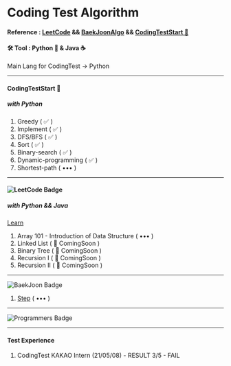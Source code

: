 # Coding Test Algorithm

#### Reference : [LeetCode](leetcode.com) && [BaekJoonAlgo](https://www.acmicpc.net/) && [CodingTestStart 📖](https://github.com/ndb796/python-for-coding-test)

#### 🛠 Tool : Python 🐍 & Java ☕️

Main Lang for CodingTest -> Python

---

#### CodingTestStart 📖

##### with Python

1. Greedy ( ✅ )
2. Implement ( ✅ )
3. DFS/BFS ( ✅ )
4. Sort ( ✅ )
5. Binary-search ( ✅ )
6. Dynamic-programming ( ✅ )
7. Shortest-path ( ••• )

---

#### ![LeetCode Badge](https://img.shields.io/badge/LeetCode-ffffff?style=for-the-badge&logo=leetcode&logoColor=black)

##### with Python && Java

[Learn](https://leetcode.com/explore/learn/)

1. Array 101 - Introduction of Data Structure ( ••• )
2. Linked List ( 🤞 ComingSoon )
3. Binary Tree ( 🤞 ComingSoon )
4. Recursion I ( 🤞 ComingSoon )
5. Recursion II ( 🤞 ComingSoon )

---

![BaekJoon Badge](https://img.shields.io/badge/BaekJoon-ffffff?style=for-the-badge&logoColor=black)

1. [Step](https://www.acmicpc.net/step) ( ••• )

---

![Programmers Badge](https://img.shields.io/badge/Programmers-ffffff?style=for-the-badge&logoColor=black)

---

#### Test Experience

1. CodingTest KAKAO Intern (21/05/08) - RESULT 3/5 - FAIL
